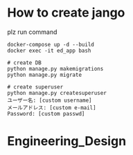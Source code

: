 # How to create jango
plz run command
```
docker-compose up -d --build
docker exec -it ed_app bash

# create DB
python manage.py makemigrations
python manage.py migrate

# create superuser
python manage.py createsuperuser
ユーザー名: [custom username]
メールアドレス: [custom e-mail]
Password: [custom passwd]
```

# Engineering_Design
